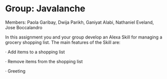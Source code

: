 # Group: Javalanche

Members: Paola Garibay, Dwija Parikh, Ganiyat Alabi, Nathaniel Eveland, Jose Boccalandro

In this assignment you and your group develop an Alexa Skill for managing a grocery shopping list. The main features of the Skill are:

· Add items to a shopping list

· Remove items from the shopping list

· Greeting
